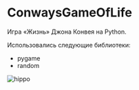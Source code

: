 # ConwaysGameOfLife

Игра «Жизнь» Джона Конвея на Python.

Использовались следующие библиотеки:
- pygame
- random

![hippo](https://i.ibb.co/gwxqxNs/ezgif-3-24ed0aa7577c.gif)
